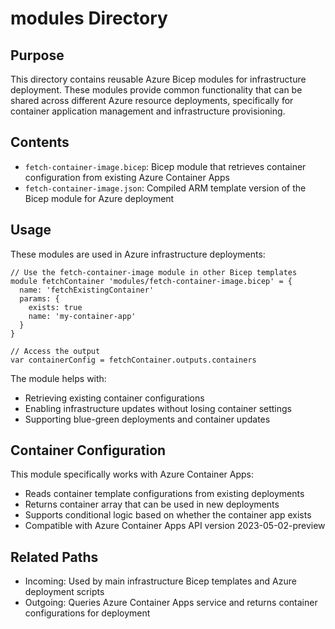 
# modules Directory

## Purpose
This directory contains reusable Azure Bicep modules for infrastructure deployment. These modules provide common functionality that can be shared across different Azure resource deployments, specifically for container application management and infrastructure provisioning.

## Contents
- `fetch-container-image.bicep`: Bicep module that retrieves container configuration from existing Azure Container Apps
- `fetch-container-image.json`: Compiled ARM template version of the Bicep module for Azure deployment

## Usage
These modules are used in Azure infrastructure deployments:

```bicep
// Use the fetch-container-image module in other Bicep templates
module fetchContainer 'modules/fetch-container-image.bicep' = {
  name: 'fetchExistingContainer'
  params: {
    exists: true
    name: 'my-container-app'
  }
}

// Access the output
var containerConfig = fetchContainer.outputs.containers
```

The module helps with:
- Retrieving existing container configurations
- Enabling infrastructure updates without losing container settings
- Supporting blue-green deployments and container updates

## Container Configuration
This module specifically works with Azure Container Apps:
- Reads container template configurations from existing deployments
- Returns container array that can be used in new deployments
- Supports conditional logic based on whether the container app exists
- Compatible with Azure Container Apps API version 2023-05-02-preview

## Related Paths
- Incoming: Used by main infrastructure Bicep templates and Azure deployment scripts
- Outgoing: Queries Azure Container Apps service and returns container configurations for deployment
